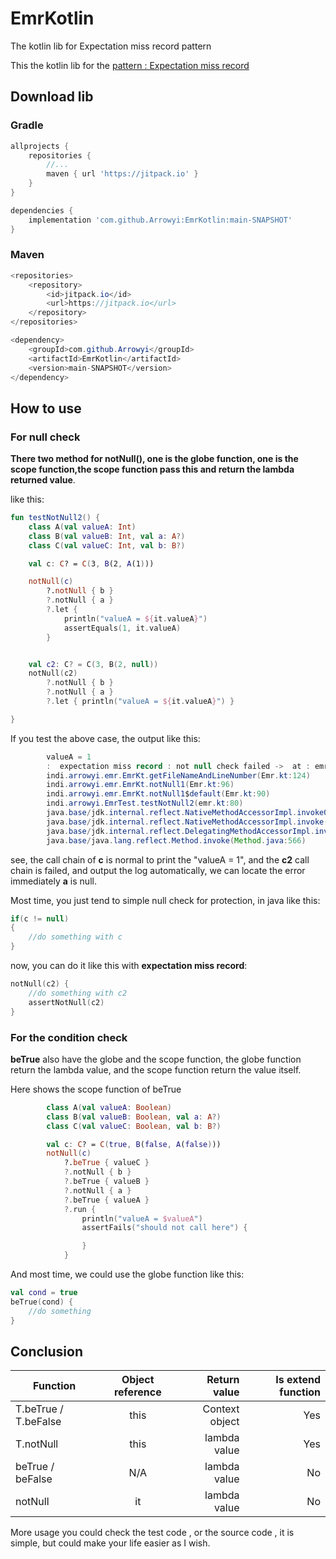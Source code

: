 # EmrKotlin
The kotlin lib for Expectation miss record pattern

This the kotlin lib for the [pattern : Expectation miss record](https://github.com/Arrowyi/EMRJava)

## Download lib
### Gradle
```groovy
allprojects {
    repositories {
        //...
        maven { url 'https://jitpack.io' }
    }
}

```
```groovy
dependencies {
    implementation 'com.github.Arrowyi:EmrKotlin:main-SNAPSHOT'
}
```
### Maven
```java
<repositories>
    <repository>
        <id>jitpack.io</id>
        <url>https://jitpack.io</url>
    </repository>
</repositories>
```
```java
<dependency>
    <groupId>com.github.Arrowyi</groupId>
    <artifactId>EmrKotlin</artifactId>
    <version>main-SNAPSHOT</version>
</dependency>
```

## How to use
### For null check
**There two method for notNull(), one is the globe function, one is the scope function,the scope function pass this and return the lambda returned value**.

like this:
```kotlin
fun testNotNull2() {
    class A(val valueA: Int)
    class B(val valueB: Int, val a: A?)
    class C(val valueC: Int, val b: B?)

    val c: C? = C(3, B(2, A(1)))

    notNull(c)
        ?.notNull { b }
        ?.notNull { a }
        ?.let {
            println("valueA = ${it.valueA}")
            assertEquals(1, it.valueA)
        }


    val c2: C? = C(3, B(2, null))
    notNull(c2)
        ?.notNull { b }
        ?.notNull { a }
        ?.let { println("valueA = ${it.valueA}") }

}
```
If you test the above case, the output like this:

```java
        valueA = 1
        :  expectation miss record : not null check failed ->  at : emr.kt , indi.arrowyi.EmrTest, testNotNull2, 80
        indi.arrowyi.emr.EmrKt.getFileNameAndLineNumber(Emr.kt:124)
        indi.arrowyi.emr.EmrKt.notNull1(Emr.kt:96)
        indi.arrowyi.emr.EmrKt.notNull1$default(Emr.kt:90)
        indi.arrowyi.EmrTest.testNotNull2(emr.kt:80)
        java.base/jdk.internal.reflect.NativeMethodAccessorImpl.invoke0(Native Method)
        java.base/jdk.internal.reflect.NativeMethodAccessorImpl.invoke(NativeMethodAccessorImpl.java:62)
        java.base/jdk.internal.reflect.DelegatingMethodAccessorImpl.invoke(DelegatingMethodAccessorImpl.java:43)
        java.base/java.lang.reflect.Method.invoke(Method.java:566)
```
see, the call chain of **c** is normal to print the "valueA = 1", and the **c2** call chain is failed, and output the log automatically, we can locate the error immediately **a** is null.

Most time, you just tend to simple null check for protection, in java like this:
```java
if(c != null)
{
    //do something with c
}

```
now, you can do it like this with **expectation miss record**:
```kotlin
notNull(c2) {
    //do something with c2
    assertNotNull(c2)
}

```

### For the condition check
**beTrue** also have the globe and the scope function, the globe function return the lambda value, and the scope function return the value itself.

Here shows the scope function of beTrue

```kotlin
        class A(val valueA: Boolean)
        class B(val valueB: Boolean, val a: A?)
        class C(val valueC: Boolean, val b: B?)

        val c: C? = C(true, B(false, A(false)))
        notNull(c)
            ?.beTrue { valueC }
            ?.notNull { b }
            ?.beTrue { valueB }
            ?.notNull { a }
            ?.beTrue { valueA }
            ?.run {
                println("valueA = $valueA")
                assertFails("should not call here") {

                }
            }
```

And most time, we could use the globe function like this:
```kotlin
val cond = true
beTrue(cond) {
    //do something 
}
```
## Conclusion
| Function             | Object reference |   Return value | Is extend function
|----------------------|:----------------:|---------------:| ---------------:|
| T.beTrue / T.beFalse |       this       | Context object | Yes |
| T.notNull            |       this       |   lambda value | Yes |
| beTrue / beFalse     |       N/A        |   lambda value | No  |
| notNull              |       it         |   lambda value | No  |

More usage you could check the test code , or the source code , it is simple, but could make your life easier as I wish.
